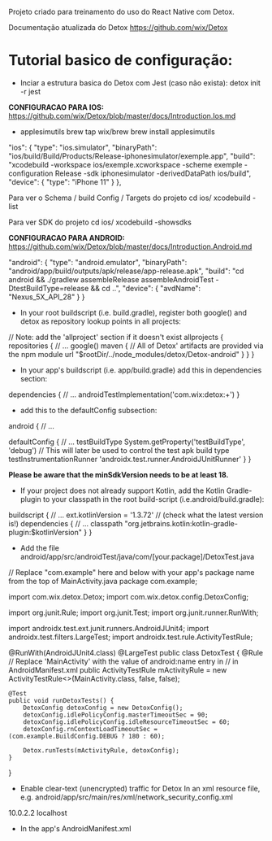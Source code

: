 Projeto criado para treinamento do uso do React Native com Detox.

Documentação atualizada do Detox https://github.com/wix/Detox

# Tutorial basico de configuração:

- Inciar a estrutura basica do Detox com Jest (caso não exista):
detox init -r jest


**CONFIGURACAO PARA IOS:** https://github.com/wix/Detox/blob/master/docs/Introduction.Ios.md

- applesimutils
brew tap wix/brew
brew install applesimutils

"ios": {
  "type": "ios.simulator",
  "binaryPath": "ios/build/Build/Products/Release-iphonesimulator/exemple.app",
  "build": "xcodebuild -workspace ios/exemple.xcworkspace -scheme exemple -configuration Release -sdk iphonesimulator -derivedDataPath ios/build",
  "device": {
    "type": "iPhone 11"
  }
},

Para ver o Schema / build Config / Targets do projeto
cd ios/ xcodebuild -list

Para ver SDK do projeto
cd ios/ xcodebuild -showsdks

**CONFIGURACAO PARA ANDROID:** https://github.com/wix/Detox/blob/master/docs/Introduction.Android.md

"android": {
  "type": "android.emulator",
  "binaryPath": "android/app/build/outputs/apk/release/app-release.apk",
  "build": "cd android && ./gradlew assembleRelease assembleAndroidTest -DtestBuildType=release && cd ..",
  "device": {
    "avdName": "Nexus_5X_API_28"
  }
}

- In your root buildscript (i.e. build.gradle), register both google() and detox as repository lookup points in all projects:

// Note: add the 'allproject' section if it doesn't exist
allprojects {
    repositories {
        // ...
        google()
        maven {
            // All of Detox' artifacts are provided via the npm module
            url "$rootDir/../node_modules/detox/Detox-android"
        }
    }
}

- In your app's buildscript (i.e. app/build.gradle) add this in dependencies section:

dependencies {
	  // ...
    androidTestImplementation('com.wix:detox:+')
}


- add this to the defaultConfig subsection:

android {
  // ...
  
  defaultConfig {
      // ...
      testBuildType System.getProperty('testBuildType', 'debug')  // This will later be used to control the test apk build type
      testInstrumentationRunner 'androidx.test.runner.AndroidJUnitRunner'
  }
}

**Please be aware that the minSdkVersion needs to be at least 18.**


- If your project does not already support Kotlin, add the Kotlin Gradle-plugin to your classpath in the root build-script (i.e.android/build.gradle):

buildscript {
    // ...
    ext.kotlinVersion = '1.3.72' // (check what the latest version is!)
    dependencies {
        // ...
        classpath "org.jetbrains.kotlin:kotlin-gradle-plugin:$kotlinVersion"
    }
}


- Add the file android/app/src/androidTest/java/com/[your.package]/DetoxTest.java

// Replace "com.example" here and below with your app's package name from the top of MainActivity.java
package com.example;

import com.wix.detox.Detox;
import com.wix.detox.config.DetoxConfig;

import org.junit.Rule;
import org.junit.Test;
import org.junit.runner.RunWith;

import androidx.test.ext.junit.runners.AndroidJUnit4;
import androidx.test.filters.LargeTest;
import androidx.test.rule.ActivityTestRule;

@RunWith(AndroidJUnit4.class)
@LargeTest
public class DetoxTest {
    @Rule
    // Replace 'MainActivity' with the value of android:name entry in 
    // <activity> in AndroidManifest.xml
    public ActivityTestRule<MainActivity> mActivityRule = new ActivityTestRule<>(MainActivity.class, false, false);

    @Test
    public void runDetoxTests() {
        DetoxConfig detoxConfig = new DetoxConfig();
        detoxConfig.idlePolicyConfig.masterTimeoutSec = 90;
        detoxConfig.idlePolicyConfig.idleResourceTimeoutSec = 60;
        detoxConfig.rnContextLoadTimeoutSec = (com.example.BuildConfig.DEBUG ? 180 : 60);

        Detox.runTests(mActivityRule, detoxConfig);
    }
}


- Enable clear-text (unencrypted) traffic for Detox
In an xml resource file, e.g. android/app/src/main/res/xml/network_security_config.xml

<?xml version="1.0" encoding="utf-8"?>
<network-security-config>
    <domain-config cleartextTrafficPermitted="true">
        <domain includeSubdomains="true">10.0.2.2</domain>
        <domain includeSubdomains="true">localhost</domain>
    </domain-config>
</network-security-config>


- In the app's AndroidManifest.xml

<manifest>
  <application 
        ...
        android:networkSecurityConfig="@xml/network_security_config">
  </application>
</manifest>